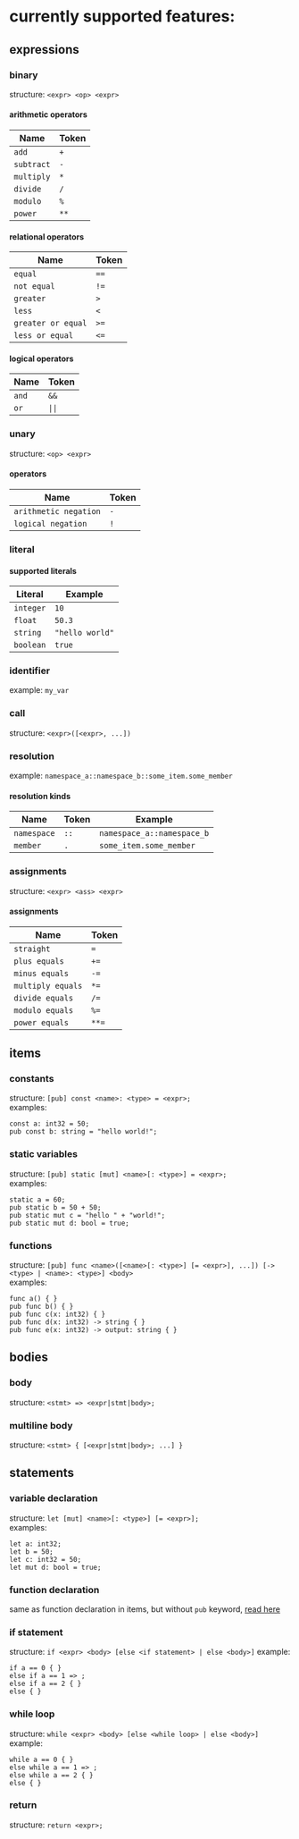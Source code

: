 # currently supported features:
## expressions
### binary
structure: `<expr> <op> <expr>`

#### arithmetic operators
| Name          | Token         |
| ------------- | ------------- |
| `add` | `+` |
| `subtract` | `-` |
| `multiply` | `*` |
| `divide` | `/` |
| `modulo` | `%` |
| `power` | `**` |

#### relational operators
| Name          | Token         |
| ------------- | ------------- |
| `equal` | `==` |
| `not equal` | `!=` |
| `greater` | `>` |
| `less` | `<` |
| `greater or equal` | `>=` |
| `less or equal` | `<=` |

#### logical operators
| Name          | Token         |
| ------------- | ------------- |
| `and` | `&&` |
| `or` | `\|\|` |

### unary
structure: `<op> <expr>`

#### operators
| Name          | Token         |
| ------------- | ------------- |
| `arithmetic negation` | `-` |
| `logical negation` | `!` |

### literal
#### supported literals
| Literal          | Example         |
| ------------- | ------------- |
| `integer` | `10` |
| `float` | `50.3` |
| `string` | `"hello world"` |
| `boolean` | `true` |

### identifier
example: `my_var`

### call
structure: `<expr>([<expr>, ...])`

### resolution
example: `namespace_a::namespace_b::some_item.some_member`
#### resolution kinds
| Name          | Token         | Example |
| ------------- | ------------- | ------------- |
| `namespace` | `::` | `namespace_a::namespace_b` |
| `member` | `.` | `some_item.some_member` |

### assignments
structure: `<expr> <ass> <expr>`

#### assignments
| Name          | Token         |
| ------------- | ------------- |
| `straight` | `=` |
| `plus equals` | `+=` |
| `minus equals` | `-=` |
| `multiply equals` | `*=` |
| `divide equals` | `/=` |
| `modulo equals` | `%=` |
| `power equals` | `**=` |

## items
### constants
structure: `[pub] const <name>: <type> = <expr>;`\
examples:
```
const a: int32 = 50;
pub const b: string = "hello world!";
```
### static variables
structure: `[pub] static [mut] <name>[: <type>] = <expr>;`\
examples:
```
static a = 60;
pub static b = 50 + 50;
pub static mut c = "hello " + "world!";
pub static mut d: bool = true;
```
### functions
structure: `[pub] func <name>([<name>[: <type>] [= <expr>], ...]) [-> <type> | <name>: <type>] <body>`\
examples:
```
func a() { }
pub func b() { }
pub func c(x: int32) { }
pub func d(x: int32) -> string { }
pub func e(x: int32) -> output: string { }
```
## bodies
### body
structure: `<stmt> => <expr|stmt|body>;`
### multiline body
structure: `<stmt> { [<expr|stmt|body>; ...] }`
## statements
### variable declaration
structure: `let [mut] <name>[: <type>] [= <expr>];`\
examples:
```
let a: int32;
let b = 50;
let c: int32 = 50;
let mut d: bool = true;
```
### function declaration
same as function declaration in items, but without `pub` keyword, [read here](#functions)

### if statement
structure: `if <expr> <body> [else <if statement> | else <body>]`
example:
```
if a == 0 { }
else if a == 1 => ;
else if a == 2 { }
else { }
```
### while loop
structure: `while <expr> <body> [else <while loop> | else <body>]`
example:
```
while a == 0 { }
else while a == 1 => ;
else while a == 2 { }
else { }
```

### return
structure: `return <expr>;`